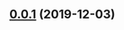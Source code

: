 ## [0.0.1](https://github.com/StefanNieuwenhuis/databindr/compare/1.0.0-beta.1...0.0.1) (2019-12-03)

